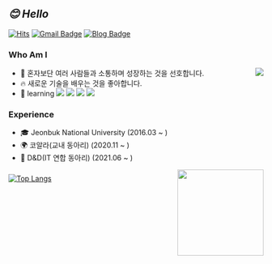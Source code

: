 ## _😊 Hello_
[![Hits](https://hits.seeyoufarm.com/api/count/incr/badge.svg?url=https%3A%2F%2Fgithub.com%2Fhaesoo9410&count_bg=%23EB8B10&title_bg=%23684327&icon=&icon_color=%23E7E7E7&title=VISIT&edge_flat=false)](https://github.com/soosungp33) 
[![Gmail Badge](https://img.shields.io/badge/Gmail-D14836?style=flat&logo=Gmail&logoColor=white)](mailto:soosungp33@gmail.com) 
[![Blog Badge](https://img.shields.io/badge/Blog-11B48A?style=flat-square&logo=Vimeo&logoColor=white)](https://velog.io/@soosungp33) 

### Who Am I

<img align='right' src="http://mazassumnida.wtf/api/v2/generate_badge?boj=dhoh33">

- 🥇 혼자보단 여러 사람들과 소통하며 성장하는 것을 선호합니다.
- 🔥 새로운 기술을 배우는 것을 좋아합니다.
- 📕 learning <img src="https://img.shields.io/badge/Go-00ADD8?style=flat-square&logo=Go&logoColor=white"/> <img src="https://img.shields.io/badge/Java-A5915F?style=flat-square&logo=Java&logoColor=white"/> <img src="https://img.shields.io/badge/JavaScript-F7DF1E?style=flat-square&logo=JavaScript&logoColor=white"/> <img src="https://img.shields.io/badge/Algorithm-FFA116?style=flat-square&logo=VisualStudioCode&logoColor=white"/>

### Experience

- 🎓 Jeonbuk National University (2016.03 ~ )
- 🌍 코알라(교내 동아리) (2020.11 ~ )
- 🌱 D&D(IT 연합 동아리) (2021.06 ~ )

<img align='right' src="https://github-readme-stats.vercel.app/api?username=soosungp33&show_icons=true&theme=radical" height="170">

###

[![Top Langs](https://github-readme-stats.vercel.app/api/top-langs/?username=soosungp33&layout=compact)](https://github.com/soosungp33/github-readme-stats)


